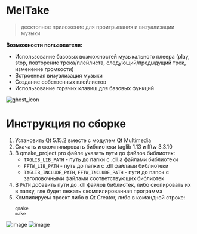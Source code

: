 # MelTake
> десктопное приложение для проигрывания и визуализации музыки

**Возможности пользователя:** 
- Использование базовых возможностей музыкального плеера (play, stop, повторение трека/плейлиста, следующий/предыдущий трек, изменение громкости)
- Встроенная визуализация музыки
- Создание собственных плейлистов
- Использование горячих клавиш для базовых функций

![ghost_icon](https://github.com/B-E-D-A/audio-app-MelTake/assets/112130616/96c7d71a-d39c-4777-8bf6-d56edbb25ed7)

# Инструкция по сборке

1) Установить Qt 5.15.2 вместе с модулем Qt Multimedia
1) Скачать и скомпилировать библиотеки taglib 1.13 и fftw 3.3.10
1) В qmake_project.pro файле указать пути до файлов библиотек:
	- `TAGLIB_LIB_PATH` - путь до папки с .dll.a файлами библиотеки
	- `FFTW_LIB_PATH` - путь до папки с .dll файлами библиотеки
	- `TAGLIB_INCLUDE_PATH`, `FFTW_INCLUDE_PATH` - пути до папок с заголовочными файлами соответствующих библиотек
1) В `PATH` добавить пути до .dll файлов библиотек, либо скопировать их в папку, гле будет лежать скомпилированная программа
1) Компилируем проект либо в Qt Creator, либо в командной строке:
	```
	qmake
	make
	```

 ![image](https://github.com/B-E-D-A/audio-app-MelTake/assets/112130616/49c3dd5d-c366-402b-9c7c-544f5561094d) 
 ![image](https://github.com/B-E-D-A/audio-app-MelTake/assets/112130616/d827d023-f691-4508-8539-83600a85d687) 

 
